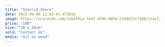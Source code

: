 ```yaml
---
title: "Starlit Shore"
date: 2022-04-09 11:03:41.473015
image: https://ucarecdn.com/116af6ca-fed7-478b-80fe-219dd23c7100/starlit-shore.jpg
price: "190"
size: "20 x 20cm"
sold: "Contact Us"
media: "oil on wood"
---
```



